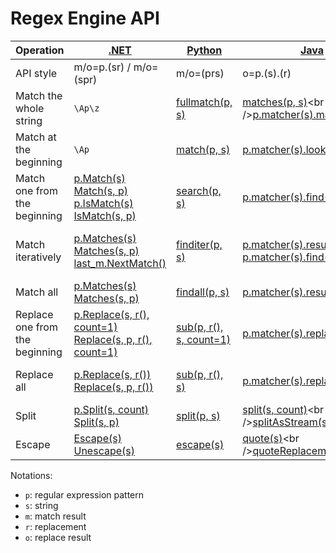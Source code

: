 # Regex Engine API
Operation | [.NET](https://docs.microsoft.com/en-us/dotnet/api/system.text.regularexpressions.regex) | [Python](https://docs.python.org/3/library/re.html)| [Java](https://docs.oracle.com/en/java/javase/18/docs/api/java.base/java/util/regex/package-summary.html) | [JavaScript](https://developer.mozilla.org/en-US/docs/Web/JavaScript/Guide/Regular_Expressions) | [C++](https://en.cppreference.com/w/cpp/regex)
--- | --- | ---| --- | --- | ---
API style | m/o=p.(sr) / m/o=(spr) | m/o=(prs)| o=p.(s).(r) | m/o=s.(pr) / m=p.(s) | (osmpr)
Match the whole string | `\Ap\z` | [fullmatch(p, s)](https://docs.python.org/3/library/re.html#re.fullmatch)| [matches(p, s)](https://docs.oracle.com/en/java/javase/18/docs/api/java.base/java/util/regex/Pattern.html#matches(java.lang.String,java.lang.CharSequence))<br />[p.matcher(s).matches()](https://docs.oracle.com/en/java/javase/18/docs/api/java.base/java/util/regex/Matcher.html#matches()) | `^non_multiline_p$` | [match(s, m, p)](https://en.cppreference.com/w/cpp/regex/regex_match)
Match at the beginning | `\Ap` | [match(p, s)](https://docs.python.org/3/library/re.html#re.match)| [p.matcher(s).lookingAt()](https://docs.oracle.com/en/java/javase/18/docs/api/java.base/java/util/regex/Matcher.html#lookingAt()) | `^non_multiline_p` | `^non_ECMA_multiline_p`
Match one from the beginning | [p.Match(s)](https://docs.microsoft.com/en-us/dotnet/api/system.text.regularexpressions.regex.match)<br />[Match(s, p)](https://docs.microsoft.com/en-us/dotnet/api/system.text.regularexpressions.regex.match)<br />[p.IsMatch(s)](https://docs.microsoft.com/en-us/dotnet/api/system.text.regularexpressions.regex.ismatch)<br />[IsMatch(s, p)](https://docs.microsoft.com/en-us/dotnet/api/system.text.regularexpressions.regex.ismatch) | [search(p, s)](https://docs.python.org/3/library/re.html#re.search)| [p.matcher(s).find(0)](https://docs.oracle.com/en/java/javase/18/docs/api/java.base/java/util/regex/Matcher.html#find(int)) | [p.exec(s)](https://developer.mozilla.org/en-US/docs/Web/JavaScript/Reference/Global_Objects/RegExp/exec)<br />[s.match(nonglobal_p)](https://developer.mozilla.org/en-US/docs/Web/JavaScript/Reference/Global_Objects/String/match)<br />[s.search(p)](https://developer.mozilla.org/en-US/docs/Web/JavaScript/Reference/Global_Objects/String/search)<br />[p.test(s)](https://developer.mozilla.org/en-US/docs/Web/JavaScript/Reference/Global_Objects/RegExp/test)<br /> | [search(s, m, p)](https://en.cppreference.com/w/cpp/regex/regex_search)
Match iteratively | [p.Matches(s)](https://docs.microsoft.com/en-us/dotnet/api/system.text.regularexpressions.regex.matches)<br />[Matches(s, p)](https://docs.microsoft.com/en-us/dotnet/api/system.text.regularexpressions.regex.matches)<br />[last_m.NextMatch()](https://docs.microsoft.com/en-us/dotnet/api/system.text.regularexpressions.match.nextmatch) | [finditer(p, s)](https://docs.python.org/3/library/re.html#re.finditer)| [p.matcher(s).results()](https://docs.oracle.com/en/java/javase/18/docs/api/java.base/java/util/regex/Matcher.html#results())<br />[p.matcher(s).find()](https://docs.oracle.com/en/java/javase/18/docs/api/java.base/java/util/regex/Matcher.html#find(int)) | [s.matchAll(p)](https://developer.mozilla.org/en-US/docs/Web/JavaScript/Reference/Global_Objects/String/matchAll)<br />[global_p.exec(s)](https://developer.mozilla.org/en-US/docs/Web/JavaScript/Reference/Global_Objects/RegExp/exec) | [iterator(s, p)](https://en.cppreference.com/w/cpp/regex/regex_iterator)<br />[token_iterator(s, p, n)](https://en.cppreference.com/w/cpp/regex/regex_token_iterator)<br />[search(last_m.suffix(), m, p))](https://en.cppreference.com/w/cpp/regex/regex_search)
Match all | [p.Matches(s)](https://docs.microsoft.com/en-us/dotnet/api/system.text.regularexpressions.regex.matches)<br />[Matches(s, p)](https://docs.microsoft.com/en-us/dotnet/api/system.text.regularexpressions.regex.matches) | [findall(p, s)](https://docs.python.org/3/library/re.html#re.findall)| [p.matcher(s).results().toList()](https://docs.oracle.com/en/java/javase/18/docs/api/java.base/java/util/regex/Matcher.html#results()) | [...s.matchAll(p)](https://developer.mozilla.org/en-US/docs/Web/JavaScript/Reference/Global_Objects/String/matchAll)<br />[s.match(global_p)](https://developer.mozilla.org/en-US/docs/Web/JavaScript/Reference/Global_Objects/String/match) | -
Replace one from the beginning | [p.Replace(s, r(), count=1)](https://docs.microsoft.com/en-us/dotnet/api/system.text.regularexpressions.regex.replace)<br />[Replace(s, p, r(), count=1)](https://docs.microsoft.com/en-us/dotnet/api/system.text.regularexpressions.regex.replace) | [sub(p, r(), s, count=1)](https://docs.python.org/3/library/re.html#re.sub)| [p.matcher(s).replaceFirst(r())](https://docs.oracle.com/en/java/javase/18/docs/api/java.base/java/util/regex/Matcher.html#replaceFirst(java.util.function.Function)) | [s.replace(nonglobal_p, r())](https://developer.mozilla.org/en-US/docs/Web/JavaScript/Reference/Global_Objects/String/replace) | [replace([o, ]s, p, r, format_first_only)](https://en.cppreference.com/w/cpp/regex/regex_replace)
Replace all | [p.Replace(s, r())](https://docs.microsoft.com/en-us/dotnet/api/system.text.regularexpressions.regex.replace)<br />[Replace(s, p, r())](https://docs.microsoft.com/en-us/dotnet/api/system.text.regularexpressions.regex.replace) | [sub(p, r(), s)](https://docs.python.org/3/library/re.html#re.sub)| [p.matcher(s).replaceAll(r)](https://docs.oracle.com/en/java/javase/18/docs/api/java.base/java/util/regex/Matcher.html#replaceAll(java.util.function.Function)) | [s.replaceAll(p, r())](https://developer.mozilla.org/en-US/docs/Web/JavaScript/Reference/Global_Objects/String/replaceAll)<br />[s.replace(global_p, r())](https://developer.mozilla.org/en-US/docs/Web/JavaScript/Reference/Global_Objects/String/replace) | [replace([o, ]s, p, r)](https://en.cppreference.com/w/cpp/regex/regex_replace)
Split | [p.Split(s, count)](https://docs.microsoft.com/en-us/dotnet/api/system.text.regularexpressions.regex.split)<br />[Split(s, p)](https://docs.microsoft.com/en-us/dotnet/api/system.text.regularexpressions.regex.split) | [split(p, s)](https://docs.python.org/3/library/re.html#re.split)| [split(s, count)](https://docs.oracle.com/en/java/javase/18/docs/api/java.base/java/util/regex/Pattern.html#split(java.lang.CharSequence,int))<br />[splitAsStream(s)](https://docs.oracle.com/en/java/javase/18/docs/api/java.base/java/util/regex/Pattern.html#splitAsStream(java.lang.CharSequence)) | [s.split(p, count)](https://developer.mozilla.org/en-US/docs/Web/JavaScript/Reference/Global_Objects/String/split) | -
Escape | [Escape(s)](https://docs.microsoft.com/en-us/dotnet/api/system.text.regularexpressions.regex.escape)<br />[Unescape(s)](https://docs.microsoft.com/en-us/dotnet/api/system.text.regularexpressions.regex.unescape) | [escape(s)](https://docs.python.org/3/library/re.html#re.escape)| [quote(s)](https://docs.oracle.com/en/java/javase/18/docs/api/java.base/java/util/regex/Pattern.html#quote(java.lang.String))<br />[quoteReplacement(s)](https://docs.oracle.com/en/java/javase/18/docs/api/java.base/java/util/regex/Matcher.html#quoteReplacement(java.lang.String)) | - | -

Notations:
- `p`: regular expression pattern
- `s`: string
- `m`: match result
- `r`: replacement
- `o`: replace result